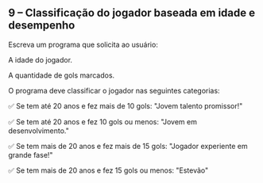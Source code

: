 ## 9 – Classificação do jogador baseada em idade e desempenho

Escreva um programa que solicita ao usuário:

A idade do jogador.

A quantidade de gols marcados.

O programa deve classificar o jogador nas seguintes categorias:

✅ Se tem até 20 anos e fez mais de 10 gols: "Jovem talento promissor!"

✅ Se tem até 20 anos e fez 10 gols ou menos: "Jovem em desenvolvimento."

✅ Se tem mais de 20 anos e fez mais de 15 gols: "Jogador experiente em grande fase!"

✅ Se tem mais de 20 anos e fez 15 gols ou menos: "Estevão"